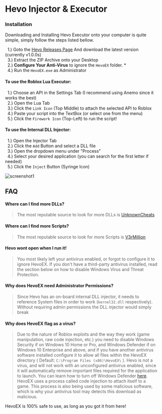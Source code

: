 
# Hevo Injector & Executor

### Installation

Downloading and Installing Hevo Executor onto your computer is quite simple, simply follow the steps listed bellow.
  
  &nbsp;&nbsp;1.) Goto the [Hevo Releases Page](https://github.com/Aku-Hevo/hevoexecutor/releases) And download the latest version (currently v1.0.0s)    
  &nbsp;&nbsp;3.) Extract the ZIP Archive onto your Desktop  
  &nbsp;&nbsp;2.) **Configure Your Anti-Virus** to ignore the `HevoEX` folder. *    
  &nbsp;&nbsp;4.) Run the `HevoEX.exe` as Administrator  

#### To use the Roblox Lua Executor:
  
  &nbsp;&nbsp;1.) Choose an API in the Settings Tab (I recommend using Anemo since it works the best)  
  &nbsp;&nbsp;2.) Open the Lua Tab  
  &nbsp;&nbsp;3.) Click the `Link Icon` (Top Middle) to attach the selected API to Roblox  
  &nbsp;&nbsp;4.) Paste your script into the TextBox (or select one from the menu)  
  &nbsp;&nbsp;5.) Click the `Firework Icon` (Top-Left) to run the script!  

#### To use the Internal DLL Injector:
  &nbsp;&nbsp;1.) Open the Injector Tab  
  &nbsp;&nbsp;2.) Click the `Add` Button and select a DLL file  
  &nbsp;&nbsp;3.) Open the dropdown menu under "Process"  
  &nbsp;&nbsp;4.) Select your desired application (you can search for the first letter if needed)  
  &nbsp;&nbsp;5.) Click the `Inject` Button (Syringe Icon)  
  
![screenshot1](https://user-images.githubusercontent.com/47403033/114762908-3b12a200-9d30-11eb-8c8d-b523235b50ae.png)

## FAQ  

#### Where can I find more DLLs?

> The most reputable source to look for more DLLs is [UnknownCheats](https://www.unknowncheats.me/forum/search.php?searchid=18371288)

#### Where can I find more Scripts?

> The most reputable source to look for more Scripts is [V3rMillion](https://v3rmillion.net/)

#### Hevo wont open when I run it!

 > You most likely left your antivirus enabled, or forgot to configure it to ignore HevoEX. If you don't have a third-party antivirus installed, read the section below on how to disable Windows Virus and Threat Protection. 

#### Why does HevoEX need Administrator Permissions?
 > Since Hevo has an on-board internal DLL injector, it needs to reference System files in order to work (`kernel32.dll` respectively). Without requiring admin permissions the DLL injector would simply break

#### Why does HevoEX flag as a virus?

> Due to the nature of Roblox exploits and the way they work (game manipulation, raw code injection, etc.) you need to disable Windows Security if on Windows 10 Home or Pro, and Windows Defender if on Windows 10 Enterprise and above, and if you have another antivirus software installed configure it to allow all files within the HevoEX directory ( Default: `C:\Program Files (x86)\HevoEX\` ). Hevo is not a virus, and will not work with an unconfigured antivirus enabled, since it will automatically remove important files required for the application to launch. You can learn how to turn off Windows Defender [here](https://www.youtube.com/watch?v=TJb9CuVAHMI). HevoEX uses a process called code injection to attach itself to a game. This process is also being used by some malicious software, which is why your antivirus tool may detects this download as malicious.

HevoEX is 100% safe to use, as long as you got it from here!
